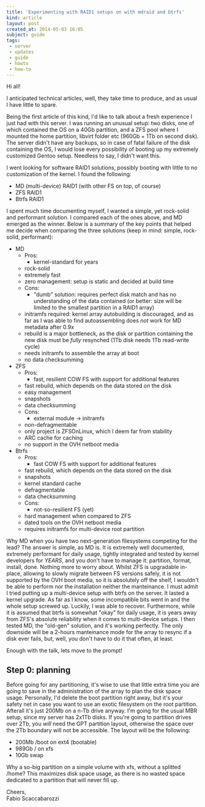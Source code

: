 ```yaml
---
title: 'Experimenting with RAID1 setups on with mdraid and btrfs'
kind: article
layout: post
created_at: 2014-05-03 16:05
subject: guide
tags:
 - server
 - updates
 - guide
 - howto
 - how-to
---
```

Hi all!  

I anticipated technical articles, well, they take time to produce, and as usual I have little to spare.

Being the first article of this kind, I'd like to talk about a fresh experience I just had with this server. I was running an unusual setup: two disks, one of which contained the OS on a 40Gb partition, and a ZFS pool where I mounted the home partition, libvirt folder etc (960Gb + 1Tb on second disk). The server didn't have any backups, so in case of fatal failure of the disk containing the OS, I would lose every possibility of booting up my extremely customized Gentoo setup. Needless to say, I didn't want this.

I went looking for software RAID1 solutions, possibly booting with little to no customization of the kernel. I found the following:

 * MD (multi-device) RAID1 (with other FS on top, of course)
 * ZFS RAID1
 * Btrfs RAID1

I spent much time documenting myself, I wanted a simple, yet rock-solid and performant solution. I compared each of the ones above, and MD emerged as the winner.
Below is a summary of the key points that helped me decide when comparing the three solutions (keep in mind: simple, rock-solid, performant):

 * MD
    * Pros:
    	* kernel-standard for years
	* rock-solid
	* extremely fast
	* zero management: setup is static and decided at build time
    * Cons:
        * "dumb" solution: requires perfect disk match and has no understanding of the data contained (or better: size will be limited to the smallest partition in a RAID1 array)
	* initramfs required: kernel array autobuilding is discouraged, and as far as I was able to find autoassembling does *not* work for MD metadata after 0.9x
	* rebuild is a major bottleneck, as the disk or partition containing the new disk must be *fully* resynched (1Tb disk needs 1Tb read-write cycle)
	* needs initramfs to assemble the array at boot
	* no data checksumming
 * ZFS
    * Pros:
    	* fast, resilient COW FS with support for additional features
	* fast rebuild, which depends on the data stored on the disk
	* easy management
	* snapshots
	* data checksumming
    * Cons:
    	* external module -> initramfs
	* non-defragmentable
	* only project is ZFSOnLinux, which I deem far from stability
	* ARC cache for caching
	* no support in the OVH netboot media
 * Btrfs
    * Pros:
    	* fast COW FS with support for additional features
	* fast rebuild, which depends on the data stored on the disk
	* snapshots
	* kernel standard cache
	* defragmentable
	* data checksumming
    * Cons:
    	* not-so-resilient FS (yet)
	* hard management when compared to ZFS
	* dated tools on the OVH netboot media
	* requires initramfs for multi-device root partition

Why MD when you have two next-generation filesystems competing for the lead?
The answer is simple, as MD is. It is extremely well documented, extremely performant for daily usage, tightly integrated and tested by kernel developers for *YEARS*, and you don't have to manage it: partition, format, install, done. Nothing more to worry about.
Whilst ZFS is upgradable in-place, allowing to slowly migrate between FS versions safely, it is not supported by the OVH boot media, so it is absolutely off the shelf, I wouldn't be able to perform nor the installation neither the manteinance.
I must admit I tried putting up a multi-device setup with btrfs on the server. It lasted a kernel upgrade. As far as I know, some incompatible bits went in and the whole setup screwed up. Luckily, I was able to recover. Furthermore, while it is assumed that btrfs is somewhat "okay" for daily usage, it is years away from ZFS's absolute reliability when it comes to multi-device setups.
I then tested MD, the "old-gen" solution, and it's working perfectly. The only downside will be a 2-hours manteinance mode for the array to resync if a disk ever fails, but, well, you don't have to do it that often, at least.

Enough with the talk, lets move to the prompt!


## Step 0: planning
Before going for any partitioning, it's wise to use that little extra time you are going to save in the administration of the array to plan the disk space usage.
Personally, I'd delete the boot partition right away, but it's your safety net in case you want to use an exotic filesystem on the root partition. Afterall it's just 200Mb on a n-Tb drive anyway.
I'm going for the usual MBR setup, since my server has 2x1Tb disks. If you're going to partition drives over 2Tb, you *will* need the GPT partition layout, otherwise the space over the 2Tb boundary will not be accessible.
The layout will be the following:

 * 200Mb /boot on ext4 (bootable)
 * 989Gb / on xfs
 * 10Gb swap

Why a so-big partition on a simple volume with xfs, without a splitted /home? This maximizes disk space usage, as there is no wasted space dedicated to a partition that will never fill up.


Cheers,  
Fabio Scaccabarozzi  
